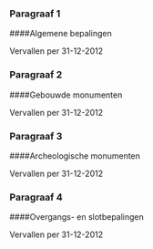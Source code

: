 <meta http-equiv='Content-Type' content='text/html; charset=utf-8' />

### Paragraaf  1  

####Algemene bepalingen

Vervallen per 31-12-2012 

### Paragraaf  2  

####Gebouwde monumenten

Vervallen per 31-12-2012 

### Paragraaf  3  

####Archeologische monumenten

Vervallen per 31-12-2012 

### Paragraaf  4  

####Overgangs- en slotbepalingen

Vervallen per 31-12-2012 

